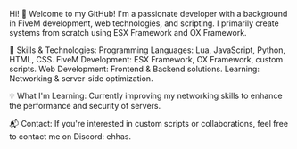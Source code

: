 Hi! 👋
Welcome to my GitHub! I'm a passionate developer with a background in FiveM development, web technologies, and scripting. I primarily create systems from scratch using ESX Framework and OX Framework.

🚀 Skills & Technologies:
Programming Languages: Lua, JavaScript, Python, HTML, CSS.
FiveM Development: ESX Framework, OX Framework, custom scripts.
Web Development: Frontend & Backend solutions.
Learning: Networking & server-side optimization.

💡 What I'm Learning:
Currently improving my networking skills to enhance the performance and security of servers.

📬 Contact:
If you're interested in custom scripts or collaborations, feel free to contact me on Discord: ehhas.
